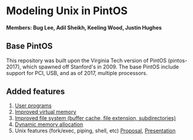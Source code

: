 # Modeling Unix in PintOS
#### Members: Bug Lee, Adil Sheikh, Keeling Wood, Justin Hughes 

## Base PintOS
This repository was built upon the Virginia Tech version of PintOS (pintos-2017), which spawned off Stanford's in 2009. The base PintOS include support for PCI, USB, and as of 2017, multiple processors.

## Added features
1. [User programs](reports/proj2_user_prog.md)
2. [Improved virtual memory](reports/proj3_virtual_mem.md)
3. [Improved file system (buffer cache, file extension, subdirectories)](reports/proj4_file_sys.md)
4. [Dynamic memory allocation](reports/proj5_dynamic_mem.md)
5. Unix features (fork/exec, piping, shell, etc) [Proposal](reports/proj5_modeling_unix_proposal.md), [Presentation](reports/final_presentation.pdf)
